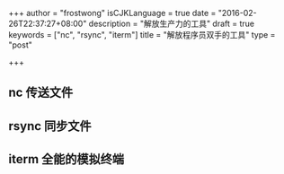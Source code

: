 +++
author = "frostwong"
isCJKLanguage = true
date = "2016-02-26T22:37:27+08:00"
description = "解放生产力的工具"
draft = true
keywords = ["nc", "rsync", "iterm"]
title = "解放程序员双手的工具"
type = "post"

+++

## nc 传送文件
## rsync 同步文件
## iterm 全能的模拟终端

